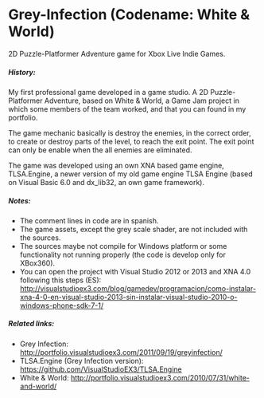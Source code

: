 # Grey-Infection (Codename: White & World)
2D Puzzle-Platformer Adventure game for Xbox Live Indie Games.

##### History:
My first professional game developed in a game studio. A 2D Puzzle-Platformer Adventure, based on White & World, a Game Jam project in which some members of the team worked, and that you can found in my portfolio.

The game mechanic basically is destroy the enemies, in the correct order, to create or destroy parts of the level, to reach the exit point. The exit point can only be enable when the all enemies are eliminated.

The game was developed using an own XNA based game engine, TLSA.Engine, a newer version of my old game engine TLSA Engine (based on Visual Basic 6.0 and dx_lib32, an own game framework).

##### Notes:
* The comment lines in code are in spanish.
* The game assets, except the grey scale shader, are not included with the sources.
* The sources maybe not compile for Windows platform or some functionality not running properly (the code is develop only for XBox360).
* You can open the project with Visual Studio 2012 or 2013 and XNA 4.0 following this steps (ES): http://visualstudioex3.com/blog/gamedev/programacion/como-instalar-xna-4-0-en-visual-studio-2013-sin-instalar-visual-studio-2010-o-windows-phone-sdk-7-1/

##### Related links:
* Grey Infection: http://portfolio.visualstudioex3.com/2011/09/19/greyinfection/
* TLSA.Engine (Grey Infection version): https://github.com/VisualStudioEX3/TLSA.Engine
* White & World: http://portfolio.visualstudioex3.com/2010/07/31/white-and-world/
